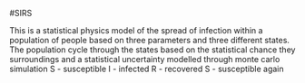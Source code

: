 #SIRS 

This is a statistical physics model of the spread of infection within a population of people based on three parameters and three different states. The population cycle through the states based on the statistical chance they surroundings and a statistical uncertainty modelled through monte carlo simulation
S - susceptible
I - infected
R - recovered
S - susceptible again
